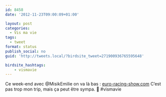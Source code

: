 ```yaml
---
id: 8458
date: '2012-11-23T09:00:09+01:00'

layout: post
categories:
  - Vis ma vie
tags:
  - tweet
format: status
publish_social: no
guid: 'http://tweets.local/?birdsite_tweet=271900936765595648'

birdsite_hashtags:
    - vismavie
---
```


Ce week-end avec @MisikEmilie on va là bas : [euro-racing-show.com](http://www.euro-racing-show.com/) C’est pas trop mon trip, mais ça peut être sympa. 🙂 #vismavie